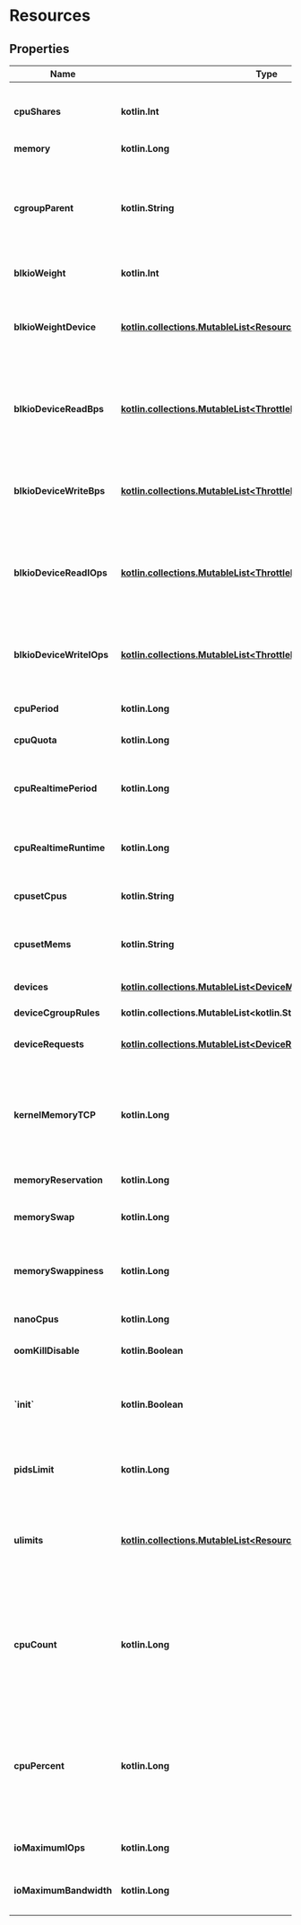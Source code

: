 
# Resources

## Properties
| Name | Type | Description | Notes |
| ------------ | ------------- | ------------- | ------------- |
| **cpuShares** | **kotlin.Int** | An integer value representing this container&#39;s relative CPU weight versus other containers.  |  [optional] |
| **memory** | **kotlin.Long** | Memory limit in bytes. |  [optional] |
| **cgroupParent** | **kotlin.String** | Path to &#x60;cgroups&#x60; under which the container&#39;s &#x60;cgroup&#x60; is created. If the path is not absolute, the path is considered to be relative to the &#x60;cgroups&#x60; path of the init process. Cgroups are created if they do not already exist.  |  [optional] |
| **blkioWeight** | **kotlin.Int** | Block IO weight (relative weight). |  [optional] |
| **blkioWeightDevice** | [**kotlin.collections.MutableList&lt;ResourcesBlkioWeightDeviceInner&gt;**](ResourcesBlkioWeightDeviceInner.md) | Block IO weight (relative device weight) in the form:  &#x60;&#x60;&#x60; [{\&quot;Path\&quot;: \&quot;device_path\&quot;, \&quot;Weight\&quot;: weight}] &#x60;&#x60;&#x60;  |  [optional] |
| **blkioDeviceReadBps** | [**kotlin.collections.MutableList&lt;ThrottleDevice&gt;**](ThrottleDevice.md) | Limit read rate (bytes per second) from a device, in the form:  &#x60;&#x60;&#x60; [{\&quot;Path\&quot;: \&quot;device_path\&quot;, \&quot;Rate\&quot;: rate}] &#x60;&#x60;&#x60;  |  [optional] |
| **blkioDeviceWriteBps** | [**kotlin.collections.MutableList&lt;ThrottleDevice&gt;**](ThrottleDevice.md) | Limit write rate (bytes per second) to a device, in the form:  &#x60;&#x60;&#x60; [{\&quot;Path\&quot;: \&quot;device_path\&quot;, \&quot;Rate\&quot;: rate}] &#x60;&#x60;&#x60;  |  [optional] |
| **blkioDeviceReadIOps** | [**kotlin.collections.MutableList&lt;ThrottleDevice&gt;**](ThrottleDevice.md) | Limit read rate (IO per second) from a device, in the form:  &#x60;&#x60;&#x60; [{\&quot;Path\&quot;: \&quot;device_path\&quot;, \&quot;Rate\&quot;: rate}] &#x60;&#x60;&#x60;  |  [optional] |
| **blkioDeviceWriteIOps** | [**kotlin.collections.MutableList&lt;ThrottleDevice&gt;**](ThrottleDevice.md) | Limit write rate (IO per second) to a device, in the form:  &#x60;&#x60;&#x60; [{\&quot;Path\&quot;: \&quot;device_path\&quot;, \&quot;Rate\&quot;: rate}] &#x60;&#x60;&#x60;  |  [optional] |
| **cpuPeriod** | **kotlin.Long** | The length of a CPU period in microseconds. |  [optional] |
| **cpuQuota** | **kotlin.Long** | Microseconds of CPU time that the container can get in a CPU period.  |  [optional] |
| **cpuRealtimePeriod** | **kotlin.Long** | The length of a CPU real-time period in microseconds. Set to 0 to allocate no time allocated to real-time tasks.  |  [optional] |
| **cpuRealtimeRuntime** | **kotlin.Long** | The length of a CPU real-time runtime in microseconds. Set to 0 to allocate no time allocated to real-time tasks.  |  [optional] |
| **cpusetCpus** | **kotlin.String** | CPUs in which to allow execution (e.g., &#x60;0-3&#x60;, &#x60;0,1&#x60;).  |  [optional] |
| **cpusetMems** | **kotlin.String** | Memory nodes (MEMs) in which to allow execution (0-3, 0,1). Only effective on NUMA systems.  |  [optional] |
| **devices** | [**kotlin.collections.MutableList&lt;DeviceMapping&gt;**](DeviceMapping.md) | A list of devices to add to the container. |  [optional] |
| **deviceCgroupRules** | **kotlin.collections.MutableList&lt;kotlin.String&gt;** | a list of cgroup rules to apply to the container |  [optional] |
| **deviceRequests** | [**kotlin.collections.MutableList&lt;DeviceRequest&gt;**](DeviceRequest.md) | A list of requests for devices to be sent to device drivers.  |  [optional] |
| **kernelMemoryTCP** | **kotlin.Long** | Hard limit for kernel TCP buffer memory (in bytes). Depending on the OCI runtime in use, this option may be ignored. It is no longer supported by the default (runc) runtime.  This field is omitted when empty.  |  [optional] |
| **memoryReservation** | **kotlin.Long** | Memory soft limit in bytes. |  [optional] |
| **memorySwap** | **kotlin.Long** | Total memory limit (memory + swap). Set as &#x60;-1&#x60; to enable unlimited swap.  |  [optional] |
| **memorySwappiness** | **kotlin.Long** | Tune a container&#39;s memory swappiness behavior. Accepts an integer between 0 and 100.  |  [optional] |
| **nanoCpus** | **kotlin.Long** | CPU quota in units of 10&lt;sup&gt;-9&lt;/sup&gt; CPUs. |  [optional] |
| **oomKillDisable** | **kotlin.Boolean** | Disable OOM Killer for the container. |  [optional] |
| **&#x60;init&#x60;** | **kotlin.Boolean** | Run an init inside the container that forwards signals and reaps processes. This field is omitted if empty, and the default (as configured on the daemon) is used.  |  [optional] |
| **pidsLimit** | **kotlin.Long** | Tune a container&#39;s PIDs limit. Set &#x60;0&#x60; or &#x60;-1&#x60; for unlimited, or &#x60;null&#x60; to not change.  |  [optional] |
| **ulimits** | [**kotlin.collections.MutableList&lt;ResourcesUlimitsInner&gt;**](ResourcesUlimitsInner.md) | A list of resource limits to set in the container. For example:  &#x60;&#x60;&#x60; {\&quot;Name\&quot;: \&quot;nofile\&quot;, \&quot;Soft\&quot;: 1024, \&quot;Hard\&quot;: 2048} &#x60;&#x60;&#x60;  |  [optional] |
| **cpuCount** | **kotlin.Long** | The number of usable CPUs (Windows only).  On Windows Server containers, the processor resource controls are mutually exclusive. The order of precedence is &#x60;CPUCount&#x60; first, then &#x60;CPUShares&#x60;, and &#x60;CPUPercent&#x60; last.  |  [optional] |
| **cpuPercent** | **kotlin.Long** | The usable percentage of the available CPUs (Windows only).  On Windows Server containers, the processor resource controls are mutually exclusive. The order of precedence is &#x60;CPUCount&#x60; first, then &#x60;CPUShares&#x60;, and &#x60;CPUPercent&#x60; last.  |  [optional] |
| **ioMaximumIOps** | **kotlin.Long** | Maximum IOps for the container system drive (Windows only) |  [optional] |
| **ioMaximumBandwidth** | **kotlin.Long** | Maximum IO in bytes per second for the container system drive (Windows only).  |  [optional] |



